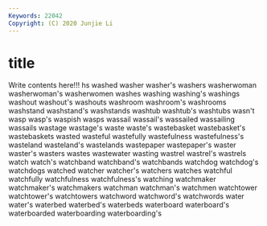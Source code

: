 ```yaml
---
Keywords: 22042
Copyright: (C) 2020 Junjie Li
---
```


# title

Write contents here!!!
hs 
washed 
washer 
washer's 
washers 
washerwoman 
washerwoman's 
washerwomen
washes 
washing 
washing's 
washings 
washout 
washout's 
washouts 
washroom 
washroom's 
washrooms
washstand 
washstand's 
washstands 
washtub 
washtub's 
washtubs 
wasn't 
wasp 
wasp's 
waspish
wasps 
wassail 
wassail's 
wassailed 
wassailing 
wassails 
wastage 
wastage's 
waste 
waste's
wastebasket 
wastebasket's 
wastebaskets 
wasted 
wasteful 
wastefully 
wastefulness 
wastefulness's 
wasteland 
wasteland's
wastelands 
wastepaper 
wastepaper's 
waster 
waster's 
wasters 
wastes 
wastewater 
wasting 
wastrel
wastrel's 
wastrels 
watch 
watch's 
watchband 
watchband's 
watchbands 
watchdog 
watchdog's 
watchdogs
watched 
watcher 
watcher's 
watchers 
watches 
watchful 
watchfully 
watchfulness 
watchfulness's 
watching
watchmaker 
watchmaker's 
watchmakers 
watchman 
watchman's 
watchmen 
watchtower 
watchtower's 
watchtowers 
watchword
watchword's 
watchwords 
water 
water's 
waterbed 
waterbed's 
waterbeds 
waterboard 
waterboard's 
waterboarded
waterboarding 
waterboarding's 
